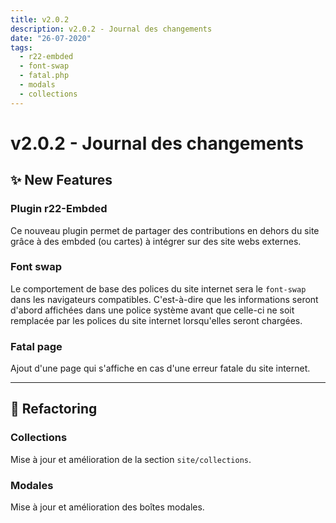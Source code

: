 ```yaml
---
title: v2.0.2
description: v2.0.2 - Journal des changements
date: "26-07-2020"
tags:
  - r22-embded
  - font-swap
  - fatal.php
  - modals
  - collections
---
```


# v2.0.2 - Journal des changements

## ✨ New Features

### Plugin r22-Embded 
Ce nouveau plugin permet de partager des contributions en dehors du site grâce à des embded (ou cartes) à intégrer sur des site webs externes.

### Font swap
Le comportement de base des polices du site internet sera le `font-swap` dans les navigateurs compatibles. C'est-à-dire que les informations seront d'abord affichées dans une police système avant que celle-ci ne soit remplacée par les polices du site internet lorsqu'elles seront chargées.

### Fatal page
Ajout d'une page qui s'affiche en cas d'une erreur fatale du site internet. 

----

## 🔧 Refactoring

### Collections
Mise à jour et amélioration de la section `site/collections`.

### Modales
Mise à jour et amélioration des boîtes modales.
